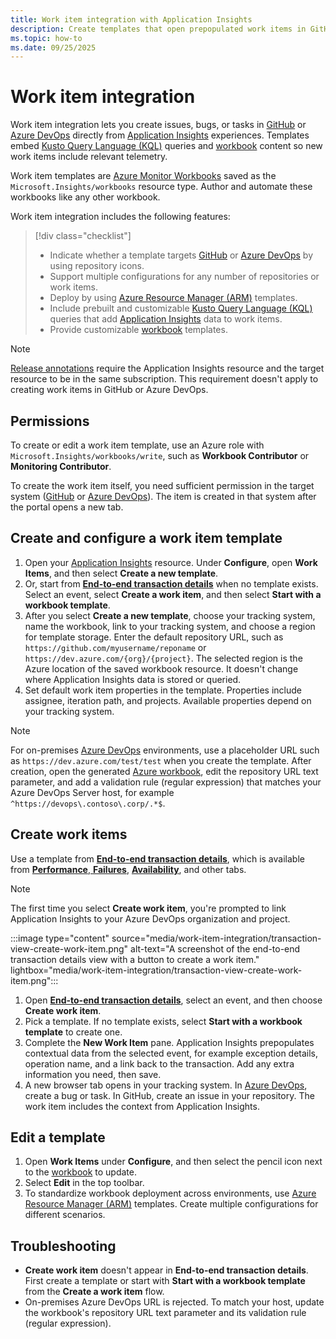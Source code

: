 ```yaml
---
title: Work item integration with Application Insights
description: Create templates that open prepopulated work items in GitHub or Azure DevOps with contextual data from Application Insights.
ms.topic: how-to
ms.date: 09/25/2025
---
```


# Work item integration

Work item integration lets you create issues, bugs, or tasks in [GitHub](https://github.com) or [Azure DevOps](/azure/devops/user-guide/what-is-azure-devops) directly from [Application Insights](app-insights-overview.md) experiences. Templates embed [Kusto Query Language (KQL)](/kusto/query) queries and [workbook](../visualize/best-practices-visualize.md) content so new work items include relevant telemetry.

Work item templates are [Azure Monitor Workbooks](../visualize/workbooks-overview.md) saved as the `Microsoft.Insights/workbooks` resource type. Author and automate these workbooks like any other workbook.

Work item integration includes the following features:

> [!div class="checklist"]
> - Indicate whether a template targets [GitHub](https://github.com) or [Azure DevOps](/azure/devops/user-guide/what-is-azure-devops) by using repository icons.
> - Support multiple configurations for any number of repositories or work items.
> - Deploy by using [Azure Resource Manager (ARM)](/azure/azure-resource-manager/management/overview) templates.
> - Include prebuilt and customizable [Kusto Query Language (KQL)](/kusto/query) queries that add [Application Insights](app-insights-overview.md) data to work items.
> - Provide customizable [workbook](../visualize/best-practices-visualize.md) templates.

> [!NOTE]
> [Release annotations](annotations.md) require the Application Insights resource and the target resource to be in the same subscription. This requirement doesn't apply to creating work items in GitHub or Azure DevOps.

## Permissions

To create or edit a work item template, use an Azure role with `Microsoft.Insights/workbooks/write`, such as **Workbook Contributor** or **Monitoring Contributor**.  

To create the work item itself, you need sufficient permission in the target system ([GitHub](https://github.com) or [Azure DevOps](/azure/devops/user-guide/what-is-azure-devops)). The item is created in that system after the portal opens a new tab.

## Create and configure a work item template

1. Open your [Application Insights](app-insights-overview.md) resource. Under **Configure**, open **Work Items**, and then select **Create a new template**.
1. Or, start from [**End-to-end transaction details**](failures-performance-transactions.md#transaction-diagnostics-experience) when no template exists. Select an event, select **Create a work item**, and then select **Start with a workbook template**.
1. After you select **Create a new template**, choose your tracking system, name the workbook, link to your tracking system, and choose a region for template storage. Enter the default repository URL, such as `https://github.com/myusername/reponame` or `https://dev.azure.com/{org}/{project}`. The selected region is the Azure location of the saved workbook resource. It doesn't change where Application Insights data is stored or queried.
1. Set default work item properties in the template. Properties include assignee, iteration path, and projects. Available properties depend on your tracking system.

> [!NOTE]
> For on-premises [Azure DevOps](/azure/devops/user-guide/what-is-azure-devops) environments, use a placeholder URL such as `https://dev.azure.com/test/test` when you create the template. After creation, open the generated [Azure workbook](/azure/azure-monitor/visualize/workbooks-create-workbook), edit the repository URL text parameter, and add a validation rule (regular expression) that matches your Azure DevOps Server host, for example `^https://devops\.contoso\.corp/.*$`.

## Create work items

Use a template from [**End-to-end transaction details**](failures-performance-transactions.md#transaction-diagnostics-experience), which is available from [**Performance**, **Failures**](failures-performance-transactions.md), [**Availability**](availability.md), and other tabs.

> [!NOTE]
> The first time you select **Create work item**, you're prompted to link Application Insights to your Azure DevOps organization and project.

:::image type="content" source="media/work-item-integration/transaction-view-create-work-item.png" alt-text="A screenshot of the end-to-end transaction details view with a button to create a work item." lightbox="media/work-item-integration/transaction-view-create-work-item.png":::

1. Open [**End-to-end transaction details**](failures-performance-transactions.md#transaction-diagnostics-experience), select an event, and then choose **Create work item**.
1. Pick a template. If no template exists, select **Start with a workbook template** to create one.
1. Complete the **New Work Item** pane. Application Insights prepopulates contextual data from the selected event, for example exception details, operation name, and a link back to the transaction. Add any extra information you need, then save.
1. A new browser tab opens in your tracking system. In [Azure DevOps](/azure/devops/user-guide/what-is-azure-devops), create a bug or task. In GitHub, create an issue in your repository. The work item includes the context from Application Insights.

## Edit a template

1. Open **Work Items** under **Configure**, and then select the pencil icon next to the [workbook](../visualize/best-practices-visualize.md) to update.
1. Select **Edit** in the top toolbar.
1. To standardize workbook deployment across environments, use [Azure Resource Manager (ARM)](/azure/azure-resource-manager/management/overview) templates. Create multiple configurations for different scenarios.

## Troubleshooting

- **Create work item** doesn't appear in **End-to-end transaction details**. First create a template or start with **Start with a workbook template** from the **Create a work item** flow.
- On-premises Azure DevOps URL is rejected. To match your host, update the workbook's repository URL text parameter and its validation rule (regular expression).
